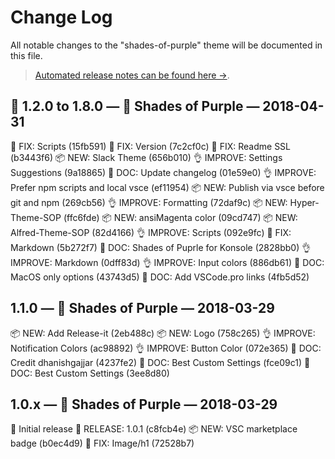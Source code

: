# Change Log
All notable changes to the "shades-of-purple" theme will be documented in this file.

> [Automated release notes can be found here →](https://github.com/ahmadawais/shades-of-purple-vscode/releases).


## 🦄 1.2.0 to 1.8.0 —  💜 Shades of Purple — 2018-04-31

🐛 FIX: Scripts (15fb591)
🐛 FIX: Version (7c2cf0c)
🐛 FIX: Readme SSL (b3443f6)
📦 NEW: Slack Theme (656b010)
👌 IMPROVE: Settings Suggestions (9a18865)
📖 DOC: Update changelog (01e59e0)
👌 IMPROVE: Prefer npm scripts and local vsce (ef11954)
📦 NEW: Publish via vsce before git and npm (269cb56)
👌 IMPROVE: Formatting (72daf9c)
📦 NEW: Hyper-Theme-SOP (ffc6fde)
📦 NEW: ansiMagenta color (09cd747)
📦 NEW: Alfred-Theme-SOP (82d4166)
👌 IMPROVE: Scripts (092e9fc)
🐛 FIX: Markdown (5b272f7)
📖 DOC: Shades of Puprle for Konsole (2828bb0)
👌 IMPROVE: Markdown (0dff83d)
👌 IMPROVE: Input colors (886db61)
📖 DOC: MacOS only options (43743d5)
📖 DOC: Add VSCode.pro links (4fb5d52)

## 1.1.0 — 💜 Shades of Purple — 2018-03-29

📦 NEW: Add Release-it (2eb488c)
📦 NEW: Logo (758c265)
👌 IMPROVE: Notification Colors (ac98892)
👌 IMPROVE: Button Color (072e365)
📖 DOC: Credit dhanishgajjar (4237fe2)
📖 DOC: Best Custom Settings (fce09c1)
📖 DOC: Best Custom Settings (3ee8d80)


## 1.0.x — 💜 Shades of Purple — 2018-03-29
🦄 Initial release
🚀 RELEASE: 1.0.1 (c8fcb4e)
📦 NEW: VSC marketplace badge (b0ec4d9)
🐛 FIX: Image/h1 (72528b7)
